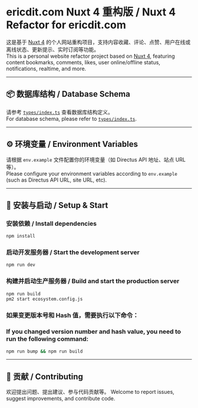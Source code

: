 # ericdit.com Nuxt 4 重构版 / Nuxt 4 Refactor for ericdit.com

这是基于 [Nuxt 4](https://nuxt.com/) 的个人网站重构项目，支持内容收藏、评论、点赞、用户在线或离线状态、更新提示、实时订阅等功能。  
This is a personal website refactor project based on [Nuxt 4](https://nuxt.com/), featuring content bookmarks, comments, likes, user online/offline status, notifications, realtime, and more.

---

## 📦 数据库结构 / Database Schema

请参考 [`types/index.ts`](types/index.ts) 查看数据库结构定义。  
For database schema, please refer to [`types/index.ts`](types/index.ts).

---

## ⚙️ 环境变量 / Environment Variables

请根据 `env.example` 文件配置你的环境变量（如 Directus API 地址、站点 URL 等）。  
Please configure your environment variables according to `env.example` (such as Directus API URL, site URL, etc).

---

## 🚀 安装与启动 / Setup & Start

### 安装依赖 / Install dependencies

```bash
npm install
```

### 启动开发服务器 / Start the development server

```bash
npm run dev
```

### 构建并启动生产服务器 / Build and start the production server

```bash
npm run build
pm2 start ecosystem.config.js
```

### 如果变更版本号和 Hash 值，需要执行以下命令：
### If you changed version number and hash value, you need to run the following command:
```bash
npm run bump && npm run build
```

---

## 📝 贡献 / Contributing

欢迎提出问题、提出建议、参与代码贡献等。
Welcome to report issues, suggest improvements, and contribute code.
